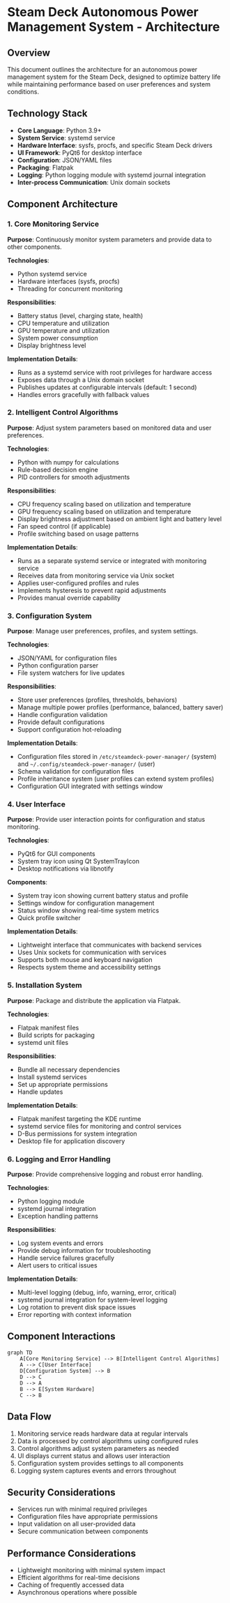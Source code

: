 # Steam Deck Autonomous Power Management System - Architecture

## Overview

This document outlines the architecture for an autonomous power management system for the Steam Deck, designed to optimize battery life while maintaining performance based on user preferences and system conditions.

## Technology Stack

- **Core Language**: Python 3.9+
- **System Service**: systemd service
- **Hardware Interface**: sysfs, procfs, and specific Steam Deck drivers
- **UI Framework**: PyQt6 for desktop interface
- **Configuration**: JSON/YAML files
- **Packaging**: Flatpak
- **Logging**: Python logging module with systemd journal integration
- **Inter-process Communication**: Unix domain sockets

## Component Architecture

### 1. Core Monitoring Service

**Purpose**: Continuously monitor system parameters and provide data to other components.

**Technologies**: 
- Python systemd service
- Hardware interfaces (sysfs, procfs)
- Threading for concurrent monitoring

**Responsibilities**:
- Battery status (level, charging state, health)
- CPU temperature and utilization
- GPU temperature and utilization
- System power consumption
- Display brightness level

**Implementation Details**:
- Runs as a systemd service with root privileges for hardware access
- Exposes data through a Unix domain socket
- Publishes updates at configurable intervals (default: 1 second)
- Handles errors gracefully with fallback values

### 2. Intelligent Control Algorithms

**Purpose**: Adjust system parameters based on monitored data and user preferences.

**Technologies**:
- Python with numpy for calculations
- Rule-based decision engine
- PID controllers for smooth adjustments

**Responsibilities**:
- CPU frequency scaling based on utilization and temperature
- GPU frequency scaling based on utilization and temperature
- Display brightness adjustment based on ambient light and battery level
- Fan speed control (if applicable)
- Profile switching based on usage patterns

**Implementation Details**:
- Runs as a separate systemd service or integrated with monitoring service
- Receives data from monitoring service via Unix socket
- Applies user-configured profiles and rules
- Implements hysteresis to prevent rapid adjustments
- Provides manual override capability

### 3. Configuration System

**Purpose**: Manage user preferences, profiles, and system settings.

**Technologies**:
- JSON/YAML for configuration files
- Python configuration parser
- File system watchers for live updates

**Responsibilities**:
- Store user preferences (profiles, thresholds, behaviors)
- Manage multiple power profiles (performance, balanced, battery saver)
- Handle configuration validation
- Provide default configurations
- Support configuration hot-reloading

**Implementation Details**:
- Configuration files stored in `/etc/steamdeck-power-manager/` (system) and `~/.config/steamdeck-power-manager/` (user)
- Schema validation for configuration files
- Profile inheritance system (user profiles can extend system profiles)
- Configuration GUI integrated with settings window

### 4. User Interface

**Purpose**: Provide user interaction points for configuration and status monitoring.

**Technologies**:
- PyQt6 for GUI components
- System tray icon using Qt SystemTrayIcon
- Desktop notifications via libnotify

**Components**:
- System tray icon showing current battery status and profile
- Settings window for configuration management
- Status window showing real-time system metrics
- Quick profile switcher

**Implementation Details**:
- Lightweight interface that communicates with backend services
- Uses Unix sockets for communication with services
- Supports both mouse and keyboard navigation
- Respects system theme and accessibility settings

### 5. Installation System

**Purpose**: Package and distribute the application via Flatpak.

**Technologies**:
- Flatpak manifest files
- Build scripts for packaging
- systemd unit files

**Responsibilities**:
- Bundle all necessary dependencies
- Install systemd services
- Set up appropriate permissions
- Handle updates

**Implementation Details**:
- Flatpak manifest targeting the KDE runtime
- systemd service files for monitoring and control services
- D-Bus permissions for system integration
- Desktop file for application discovery

### 6. Logging and Error Handling

**Purpose**: Provide comprehensive logging and robust error handling.

**Technologies**:
- Python logging module
- systemd journal integration
- Exception handling patterns

**Responsibilities**:
- Log system events and errors
- Provide debug information for troubleshooting
- Handle service failures gracefully
- Alert users to critical issues

**Implementation Details**:
- Multi-level logging (debug, info, warning, error, critical)
- systemd journal integration for system-level logging
- Log rotation to prevent disk space issues
- Error reporting with context information

## Component Interactions

```mermaid
graph TD
    A[Core Monitoring Service] --> B[Intelligent Control Algorithms]
    A --> C[User Interface]
    D[Configuration System] --> B
    D --> C
    D --> A
    B --> E[System Hardware]
    C --> B
```

## Data Flow

1. Monitoring service reads hardware data at regular intervals
2. Data is processed by control algorithms using configured rules
3. Control algorithms adjust system parameters as needed
4. UI displays current status and allows user interaction
5. Configuration system provides settings to all components
6. Logging system captures events and errors throughout

## Security Considerations

- Services run with minimal required privileges
- Configuration files have appropriate permissions
- Input validation on all user-provided data
- Secure communication between components

## Performance Considerations

- Lightweight monitoring with minimal system impact
- Efficient algorithms for real-time decisions
- Caching of frequently accessed data
- Asynchronous operations where possible